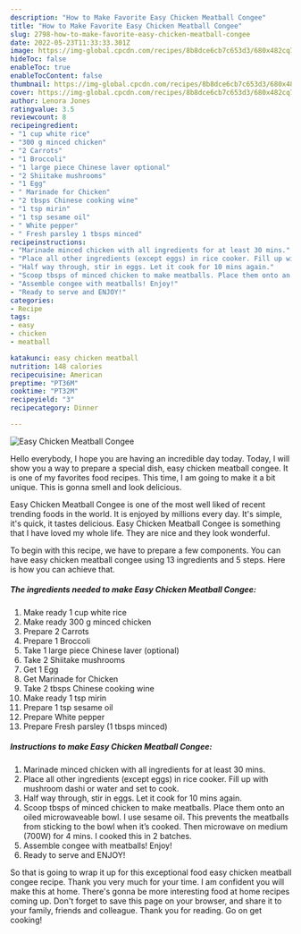 ```yaml
---
description: "How to Make Favorite Easy Chicken Meatball Congee"
title: "How to Make Favorite Easy Chicken Meatball Congee"
slug: 2798-how-to-make-favorite-easy-chicken-meatball-congee
date: 2022-05-23T11:33:33.301Z
image: https://img-global.cpcdn.com/recipes/8b8dce6cb7c653d3/680x482cq70/easy-chicken-meatball-congee-recipe-main-photo.jpg
hideToc: false
enableToc: true
enableTocContent: false
thumbnail: https://img-global.cpcdn.com/recipes/8b8dce6cb7c653d3/680x482cq70/easy-chicken-meatball-congee-recipe-main-photo.jpg
cover: https://img-global.cpcdn.com/recipes/8b8dce6cb7c653d3/680x482cq70/easy-chicken-meatball-congee-recipe-main-photo.jpg
author: Lenora Jones
ratingvalue: 3.5
reviewcount: 8
recipeingredient:
- "1 cup white rice"
- "300 g minced chicken"
- "2 Carrots"
- "1 Broccoli"
- "1 large piece Chinese laver optional"
- "2 Shiitake mushrooms"
- "1 Egg"
- " Marinade for Chicken"
- "2 tbsps Chinese cooking wine"
- "1 tsp mirin"
- "1 tsp sesame oil"
- " White pepper"
- " Fresh parsley 1 tbsps minced"
recipeinstructions:
- "Marinade minced chicken with all ingredients for at least 30 mins."
- "Place all other ingredients (except eggs) in rice cooker. Fill up with mushroom dashi or water and set to cook."
- "Half way through, stir in eggs. Let it cook for 10 mins again."
- "Scoop tbsps of minced chicken to make meatballs. Place them onto an oiled microwaveable bowl. I use sesame oil. This prevents the meatballs from sticking to the bowl when it’s cooked. Then microwave on medium (700W) for 4 mins. I cooked this in 2 batches."
- "Assemble congee with meatballs! Enjoy!"
- "Ready to serve and ENJOY!"
categories:
- Recipe
tags:
- easy
- chicken
- meatball

katakunci: easy chicken meatball 
nutrition: 148 calories
recipecuisine: American
preptime: "PT36M"
cooktime: "PT32M"
recipeyield: "3"
recipecategory: Dinner

---
```



![Easy Chicken Meatball Congee](https://img-global.cpcdn.com/recipes/8b8dce6cb7c653d3/680x482cq70/easy-chicken-meatball-congee-recipe-main-photo.jpg)

Hello everybody, I hope you are having an incredible day today. Today, I will show you a way to prepare a special dish, easy chicken meatball congee. It is one of my favorites food recipes. This time, I am going to make it a bit unique. This is gonna smell and look delicious.



Easy Chicken Meatball Congee is one of the most well liked of recent trending foods in the world. It is enjoyed by millions every day. It's simple, it's quick, it tastes delicious. Easy Chicken Meatball Congee is something that I have loved my whole life. They are nice and they look wonderful.


To begin with this recipe, we have to prepare a few components. You can have easy chicken meatball congee using 13 ingredients and 5 steps. Here is how you can achieve that.

<!--inarticleads1-->

##### The ingredients needed to make Easy Chicken Meatball Congee:

1. Make ready 1 cup white rice
1. Make ready 300 g minced chicken
1. Prepare 2 Carrots
1. Prepare 1 Broccoli
1. Take 1 large piece Chinese laver (optional)
1. Take 2 Shiitake mushrooms
1. Get 1 Egg
1. Get  Marinade for Chicken
1. Take 2 tbsps Chinese cooking wine
1. Make ready 1 tsp mirin
1. Prepare 1 tsp sesame oil
1. Prepare  White pepper
1. Prepare  Fresh parsley (1 tbsps minced)




<!--inarticleads2-->

##### Instructions to make Easy Chicken Meatball Congee:

1. Marinade minced chicken with all ingredients for at least 30 mins.
1. Place all other ingredients (except eggs) in rice cooker. Fill up with mushroom dashi or water and set to cook.
1. Half way through, stir in eggs. Let it cook for 10 mins again.
1. Scoop tbsps of minced chicken to make meatballs. Place them onto an oiled microwaveable bowl. I use sesame oil. This prevents the meatballs from sticking to the bowl when it’s cooked. Then microwave on medium (700W) for 4 mins. I cooked this in 2 batches.
1. Assemble congee with meatballs! Enjoy!
1. Ready to serve and ENJOY!



So that is going to wrap it up for this exceptional food easy chicken meatball congee recipe. Thank you very much for your time. I am confident you will make this at home. There's gonna be more interesting food at home recipes coming up. Don't forget to save this page on your browser, and share it to your family, friends and colleague. Thank you for reading. Go on get cooking!
